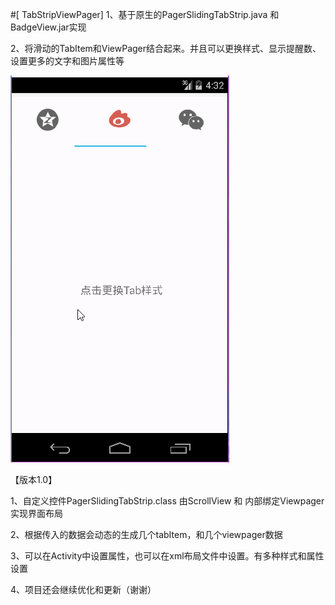 #[ TabStripViewPager]
1、基于原生的PagerSlidingTabStrip.java 和 BadgeView.jar实现</p>
2、将滑动的TabItem和ViewPager结合起来。并且可以更换样式、显示提醒数、设置更多的文字和图片属性等</p>
![演示gif](https://github.com/KoizumiSinya/Picture/blob/master/simple.gif)

【版本1.0】</p>
1、自定义控件PagerSlidingTabStrip.class 由ScrollView 和 内部绑定Viewpager实现界面布局</p>
2、根据传入的数据会动态的生成几个tabItem，和几个viewpager数据</p>
3、可以在Activity中设置属性，也可以在xml布局文件中设置。有多种样式和属性设置</p>
4、项目还会继续优化和更新（谢谢）</p>

